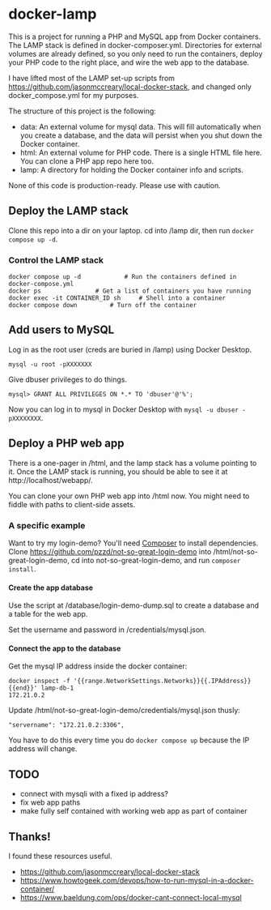 # docker-lamp

This is a project for running a PHP and MySQL app from Docker containers. The LAMP stack is defined in docker-composer.yml. Directories for external volumes are already defined, so you only need to run the containers, deploy your PHP code to the right place, and wire the web app to the database.

I have lifted most of the LAMP set-up scripts from https://github.com/jasonmccreary/local-docker-stack, and changed only docker_compose.yml for my purposes.

The structure of this project is the following:
- data: An external volume for mysql data. This will fill automatically when you create a database, and the data will persist when you shut down the Docker container.
- html: An external volume for PHP code. There is a single HTML file here. You can clone a PHP app repo here too.
- lamp: A directory for holding the Docker container info and scripts.

None of this code is production-ready. Please use with caution.

## Deploy the LAMP stack

Clone this repo into a dir on your laptop. cd into /lamp dir, then run `docker compose up -d`.

### Control the LAMP stack

```
docker compose up -d			# Run the containers defined in docker-compose.yml
docker ps				# Get a list of containers you have running
docker exec -it CONTAINER_ID sh		# Shell into a container
docker compose down			# Turn off the container
```

## Add users to MySQL

Log in as the root user (creds are buried in /lamp) using Docker Desktop.
```
mysql -u root -pXXXXXXX
```
Give dbuser privileges to do things.
```
mysql> GRANT ALL PRIVILEGES ON *.* TO 'dbuser'@'%';
```

Now you can log in to mysql in Docker Desktop with `mysql -u dbuser -pXXXXXXXX`.


## Deploy a PHP web app

There is a one-pager in /html, and the lamp stack has a volume pointing to it. Once the LAMP stack is running, you should be able to see it at http://localhost/webapp/.

You can clone your own PHP web app into /html now. You might need to fiddle with paths to client-side assets. 

### A specific example 

Want to try my login-demo? You'll need [Composer](http://getcomposer.org) to install dependencies. Clone https://github.com/pzzd/not-so-great-login-demo into /html/not-so-great-login-demo, cd into not-so-great-login-demo, and run `composer install`.

#### Create the app database

Use the script at /database/login-demo-dump.sql to create a database and a table for the web app.

Set the username and password in /credentials/mysql.json.

#### Connect the app to the database

Get the mysql IP address inside the docker container:
```
docker inspect -f '{{range.NetworkSettings.Networks}}{{.IPAddress}}{{end}}' lamp-db-1
172.21.0.2
```

Update /html/not-so-great-login-demo/credentials/mysql.json thusly:
```
"servername": "172.21.0.2:3306",
```  
You have to do this every time you do `docker compose up` because the IP address will change.

## TODO
- connect with mysqli with a fixed ip address?
- fix web app paths
- make fully self contained with working web app as part of container

## Thanks!

I found these resources useful.

- https://github.com/jasonmccreary/local-docker-stack
- https://www.howtogeek.com/devops/how-to-run-mysql-in-a-docker-container/ 
- https://www.baeldung.com/ops/docker-cant-connect-local-mysql
